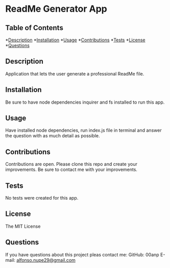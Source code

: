 # ReadMe Generator App
## Table of Contents
*[Description](#description)
*[Installation](#installation)
*[Usage](#usage)
*[Contributions](#contributions)
*[Tests](#tests)
*[License](#license)
*[Questions](#questions)
## Description
Application that lets the user generate a professional ReadMe file.
## Installation
Be sure to have node dependencies inquirer and fs installed to run this app.
## Usage
Have installed node dependencies, run index.js file in terminal and answer the question with as much detail as possible.
## Contributions
Contributions are open. Please clone this repo and create your improvements. Be sure to contact me with your improvements.
## Tests
No tests were created for this app.
## License
The MIT License
## Questions
If you have questions about this project pleas contact me:
GitHub: 00anp
E-mail: alfonso.nupe29@gmail.com